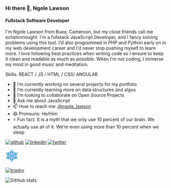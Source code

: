 ### Hi there 👋, Ngole Lawson
#### Fullstack Software Developer
I'm Ngole Lawson from Buea, Cameroon, but my close friends call me echelonnought. I'm a fullstack JavaScript Developer, and I fancy solving problems using this tool. I'd also programmed in PHP and Python early on in my web development career and I'd never stop pushing myself to learn more. I love following best practices when writing code so I ensure to keep it clean and readable as much as possible. When I'm not coding, I immerse my mind in good music and meditation.

Skills:  REACT / JS / HTML / CSS/ ANGULAR

- 🔭 I’m currently working on  several projects for my portfolio 
- 🌱 I’m currently learning more on data structures and algos 
- 👯 I’m looking to collaborate on Open Source Projects 
- 💬 Ask me about JavaScript 
- 📫 How to reach me: [@ngole_lawson](https://twitter.com/ngole_lawson) 
- 😄 Pronouns: He/Him 
- ⚡ Fun fact: It is a myth that we only use 10 percent of our brain. We actually use all of it. We’re even using more than 10 percent when we sleep 


[<img src='https://cdn.jsdelivr.net/npm/simple-icons@3.0.1/icons/github.svg' alt='github' height='40'>](https://github.com/echelonnought)  [<img src='https://cdn.jsdelivr.net/npm/simple-icons@3.0.1/icons/linkedin.svg' alt='linkedin' height='40'>](https://www.linkedin.com/in/ngole/)  [<img src='https://cdn.jsdelivr.net/npm/simple-icons@3.0.1/icons/twitter.svg' alt='twitter' height='40'>](https://twitter.com/ngole_lawson)  

<a href='https://archiveprogram.github.com/'><img src='https://raw.githubusercontent.com/acervenky/animated-github-badges/master/assets/acbadge.gif' width='40' height='40'></a> 

[![trophy](https://github-profile-trophy.vercel.app/?username=echelonnought)](https://github.com/ryo-ma/github-profile-trophy)

![GitHub stats](https://github-readme-stats.vercel.app/api?username=echelonnought&show_icons=true)  

